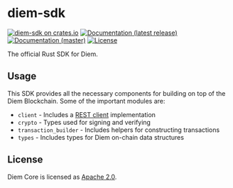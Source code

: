 # diem-sdk

[![diem-sdk on crates.io](https://img.shields.io/crates/v/diem-sdk)](https://crates.io/crates/diem-sdk)
[![Documentation (latest release)](https://docs.rs/diem-sdk/badge.svg)](https://docs.rs/diem-sdk/)
[![Documentation (master)](https://img.shields.io/badge/docs-master-59f)](https://diem.github.io/diem/diem_sdk/)
[![License](https://img.shields.io/badge/license-Apache-green.svg)](https://github.com/aptos-labs/diem-core/blob/main/LICENSE)

The official Rust SDK for Diem.

## Usage

This SDK provides all the necessary components for building on top of the Diem Blockchain. Some of the important modules are:

* `client` - Includes a [REST client](https://diem.dev/nodes/diem-api-spec#/) implementation
* `crypto` - Types used for signing and verifying
* `transaction_builder` - Includes helpers for constructing transactions
* `types` - Includes types for Diem on-chain data structures

## License

Diem Core is licensed as [Apache 2.0](https://github.com/aptos-labs/diem-core/blob/main/LICENSE).
